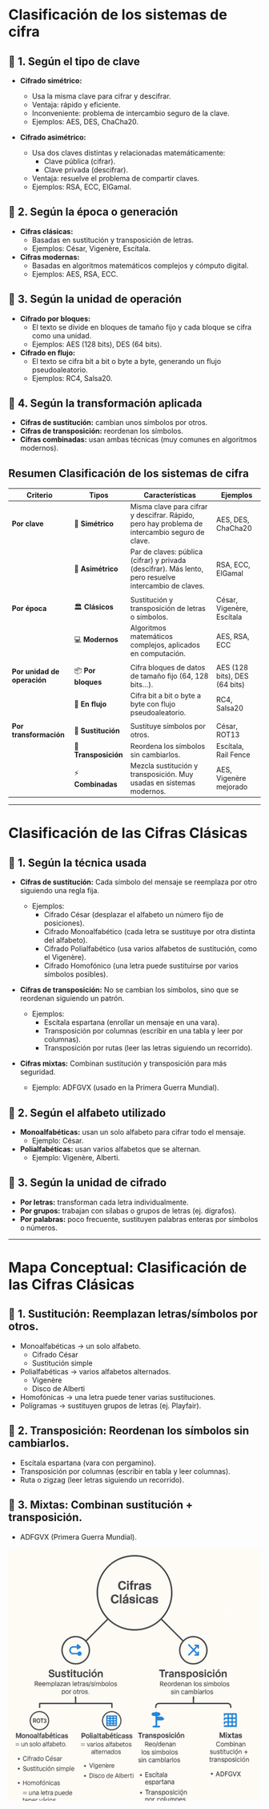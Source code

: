 
# Clasificación de los sistemas de cifra
## 📌 1. Según el tipo de clave
- **Cifrado simétrico:**
  - Usa la misma clave para cifrar y descifrar.
  - Ventaja: rápido y eficiente.
  - Inconveniente: problema de intercambio seguro de la clave.
  - Ejemplos: AES, DES, ChaCha20.

- **Cifrado asimétrico:**
  - Usa dos claves distintas y relacionadas matemáticamente:
    - Clave pública (cifrar).
    - Clave privada (descifrar).
  - Ventaja: resuelve el problema de compartir claves.
  - Ejemplos: RSA, ECC, ElGamal.

## 📌 2. Según la época o generación
- **Cifras clásicas:**
  - Basadas en sustitución y transposición de letras.
  - Ejemplos: César, Vigenère, Escítala.
- **Cifras modernas:**
  - Basadas en algoritmos matemáticos complejos y cómputo digital.
  - Ejemplos: AES, RSA, ECC.

## 📌 3. Según la unidad de operación
- **Cifrado por bloques:**
  - El texto se divide en bloques de tamaño fijo y cada bloque se cifra como una unidad.
  - Ejemplos: AES (128 bits), DES (64 bits).
- **Cifrado en flujo:**
  - El texto se cifra bit a bit o byte a byte, generando un flujo pseudoaleatorio.
  - Ejemplos: RC4, Salsa20.

## 📌 4. Según la transformación aplicada
- **Cifras de sustitución:** cambian unos símbolos por otros.
- **Cifras de transposición:** reordenan los símbolos.
- **Cifras combinadas:** usan ambas técnicas (muy comunes en algoritmos modernos).


## Resumen Clasificación de los sistemas de cifra

| **Criterio**                | **Tipos**            | **Características**                                                                                    | **Ejemplos**                  |
| --------------------------- | -------------------- | ------------------------------------------------------------------------------------------------------ | ----------------------------- |
| **Por clave**               | 🔑 **Simétrico**     | Misma clave para cifrar y descifrar. Rápido, pero hay problema de intercambio seguro de clave.         | AES, DES, ChaCha20            |
|                             | 🔑 **Asimétrico**    | Par de claves: pública (cifrar) y privada (descifrar). Más lento, pero resuelve intercambio de claves. | RSA, ECC, ElGamal             |
|  |  |  |  |
| **Por época**               | 🏛️ **Clásicos**     | Sustitución y transposición de letras o símbolos.                                                      | César, Vigenère, Escítala     |
|                             | 💻 **Modernos**      | Algoritmos matemáticos complejos, aplicados en computación.                                            | AES, RSA, ECC                 |
|  |  |  |  |
| **Por unidad de operación** | 📦 **Por bloques**   | Cifra bloques de datos de tamaño fijo (64, 128 bits…).                                                 | AES (128 bits), DES (64 bits) |
|                             | 🔄 **En flujo**      | Cifra bit a bit o byte a byte con flujo pseudoaleatorio.                                               | RC4, Salsa20                  |
|  |  |  |  |
| **Por transformación**      | 🔁 **Sustitución**   | Sustituye símbolos por otros.                                                                          | César, ROT13                  |
|                             | 🔀 **Transposición** | Reordena los símbolos sin cambiarlos.                                                                  | Escítala, Rail Fence          |
|                             | ⚡ **Combinadas**     | Mezcla sustitución y transposición. Muy usadas en sistemas modernos.                                   | AES, Vigenère mejorado        |

_______________________________________________
# Clasificación de las Cifras Clásicas
## 📌 1. Según la técnica usada
- **Cifras de sustitución:** Cada símbolo del mensaje se reemplaza por otro siguiendo una regla fija.
  - Ejemplos:
    - Cifrado César (desplazar el alfabeto un número fijo de posiciones).
    - Cifrado Monoalfabético (cada letra se sustituye por otra distinta del alfabeto).
    - Cifrado Polialfabético (usa varios alfabetos de sustitución, como el Vigenère).
    - Cifrado Homofónico (una letra puede sustituirse por varios símbolos posibles).

- **Cifras de transposición:** No se cambian los símbolos, sino que se reordenan siguiendo un patrón.
  - Ejemplos:
    - Escítala espartana (enrollar un mensaje en una vara).
    - Transposición por columnas (escribir en una tabla y leer por columnas).
    - Transposición por rutas (leer las letras siguiendo un recorrido).

- **Cifras mixtas:** Combinan sustitución y transposición para más seguridad.
  - Ejemplo: ADFGVX (usado en la Primera Guerra Mundial).

## 📌 2. Según el alfabeto utilizado
- **Monoalfabéticas:** usan un solo alfabeto para cifrar todo el mensaje.
  - Ejemplo: César.
- **Polialfabéticas:** usan varios alfabetos que se alternan.
  - Ejemplo: Vigenère, Alberti.

## 📌 3. Según la unidad de cifrado
- **Por letras:** transforman cada letra individualmente.
- **Por grupos:** trabajan con sílabas o grupos de letras (ej. dígrafos).
- **Por palabras:** poco frecuente, sustituyen palabras enteras por símbolos o números.

________________________________
# Mapa Conceptual: Clasificación de las Cifras Clásicas
## 📌 1. Sustitución: Reemplazan letras/símbolos por otros.
- Monoalfabéticas → un solo alfabeto.
  - Cifrado César
  - Sustitución simple
- Polialfabéticas → varios alfabetos alternados.
  - Vigenère
  - Disco de Alberti
- Homofónicas → una letra puede tener varias sustituciones.
- Polígramas → sustituyen grupos de letras (ej. Playfair).

## 📌 2. Transposición: Reordenan los símbolos sin cambiarlos.
- Escítala espartana (vara con pergamino).
- Transposición por columnas (escribir en tabla y leer columnas).
- Ruta o zigzag (leer letras siguiendo un recorrido).

## 📌 3. Mixtas: Combinan sustitución + transposición.
- ADFGVX (Primera Guerra Mundial).


![Clasificación de las Cifras Clásicas](capturas/Clasificacion-de-las-Cifras-Clasicas.png)
